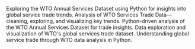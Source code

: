 Exploring the WTO Annual Services Dataset using Python for insights into global service trade trends.
Analysis of WTO Services Trade Data—cleaning, exploring, and visualizing key trends.
Python-driven analysis of the WTO Annual Services Dataset for trade insights.
Data exploration and visualization of WTO's global services trade dataset.
Understanding global service trade through WTO data analysis in Python.

